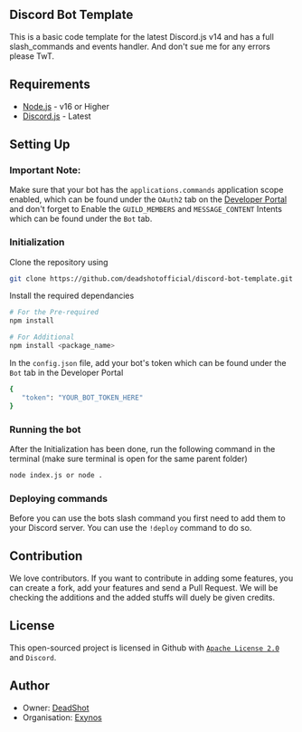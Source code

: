 ## Discord Bot Template
This is a basic code template for the latest Discord.js v14 and has a full slash_commands and events handler. 
And don't sue me for any errors please TwT.

## Requirements
* [Node.js](https://nodejs.org) - v16 or Higher
* [Discord.js](https://discord.js.org) - Latest

## Setting Up

### Important Note:
Make sure that your bot has the `applications.commands` application scope enabled, which can be found under the `OAuth2` tab on the [Developer Portal](https://discord.com/developers/applications) and don't forget to Enable the `GUILD_MEMBERS` and `MESSAGE_CONTENT` Intents which can be found under the `Bot` tab.

### Initialization
Clone the repository using 
```bash
git clone https://github.com/deadshotofficial/discord-bot-template.git
```
Install the required dependancies
```bash
# For the Pre-required
npm install

# For Additional
npm install <package_name>
```
In the `config.json` file, add your bot's token which can be found under the `Bot` tab in the Developer Portal
```bash
{
   "token": "YOUR_BOT_TOKEN_HERE"
}
```

### Running the bot
After the Initialization has been done, run the following command in the terminal (make sure terminal is open for the same parent folder)
```bash
node index.js or node .
```

### Deploying commands
Before you can use the bots slash command you first need to add them to your Discord server. You can use the `!deploy` command to do so.

## Contribution
We love contributors. If you want to contribute in adding some features, you can create a fork, add your features and send a Pull Request. We will be checking the additions and the added stuffs will duely be given credits.

## License
This open-sourced project is licensed in Github with [`Apache License 2.0`](LICENSE) and `Discord`.

## Author
* Owner: [DeadShot](https://github.com/deadshotofficial)
* Organisation: [Exynos](https://github.com/ExynosBot)
